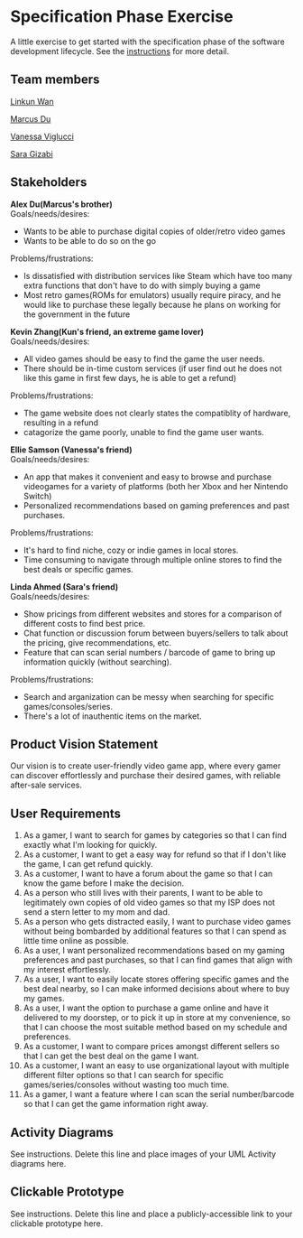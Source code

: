 # Specification Phase Exercise

A little exercise to get started with the specification phase of the software development lifecycle. See the [instructions](instructions.md) for more detail.

## Team members

[Linkun Wan](https://github.com/KKun117)

[Marcus Du](https://github.com/Quadram13)

[Vanessa Viglucci](https://github.com/VanessaViglucci)

[Sara Gizabi](https://github.com/saragizabi)

## Stakeholders

**Alex Du(Marcus's brother)**<br>
Goals/needs/desires:
- Wants to be able to purchase digital copies of older/retro video games
- Wants to be able to do so on the go

Problems/frustrations:
- Is dissatisfied with distribution services like Steam which have too many extra functions that don't have to do with simply buying a game
- Most retro games(ROMs for emulators) usually require piracy, and he would like to purchase these legally because he plans on working for the government in the future

**Kevin Zhang(Kun's friend, an extreme game lover)**<br>
Goals/needs/desires:
- All video games should be easy to find the game the user needs.
- There should be in-time custom services (if user find out he does not like this game in first few days, he is able to get a refund)

Problems/frustrations:
- The game website does not clearly states the compatiblity of hardware, resulting in a refund
- catagorize the game poorly, unable to find the game user wants.

**Ellie Samson (Vanessa's friend)**<br>
Goals/needs/desires: 
-	An app that makes it convenient and easy to browse and purchase videogames for a variety of platforms (both her Xbox and her Nintendo Switch) 
-	Personalized recommendations based on gaming preferences and past purchases. 
            
Problems/frustrations: 
-	It's hard to find niche, cozy or indie games in local stores. 
-	Time consuming to navigate through multiple online stores to find the best deals or specific games. 

**Linda Ahmed (Sara's friend)**<br>
Goals/needs/desires: 
-	Show pricings from different websites and stores for a comparison of different costs to find best price.
-	Chat function or discussion forum between buyers/sellers to talk about the pricing, give recommendations, etc.
-	Feature that can scan serial numbers / barcode of game to bring up information quickly (without searching). 
            
Problems/frustrations: 
-	Search and arganization can be messy when searching for specific games/consoles/series.
-	There's a lot of inauthentic items on the market.  


## Product Vision Statement
Our vision is to create user-friendly video game app, where every gamer can discover effortlessly and purchase their desired games, with reliable after-sale services.

## User Requirements
1. As a gamer, I want to search for games by categories so that I can find exactly what I'm looking for quickly.
2. As a customer, I want to get a easy way for refund so that if I don't like the game, I can get refund quickly.
3. As a customer, I want to have a forum about the game so that I can know the game before I make the decision.
4. As a person who still lives with their parents, I want to be able to legitimately own copies of old video games so that my ISP does not send a stern letter to my mom and dad.
5. As a person who gets distracted easily, I want to purchase video games without being bombarded by additional features so that I can spend as little time online as possible.
6.	As a user, I want personalized recommendations based on my gaming preferences and past purchases, so that I can find games that align with my interest effortlessly. 
7.	As a user, I want to easily locate stores offering specific games and the best deal nearby, so I can make informed decisions about where to buy my games. 
8.	As a user, I want the option to purchase a game online and have it delivered to my doorstep, or to pick it up in store at my convenience, so that I can choose the most suitable method based on my schedule and preferences.
9.	As a customer, I want to compare prices amongst different sellers so that I can get the best deal on the game I want.
10.	As a customer, I want an easy to use organizational layout with multiple different filter options so that I can search for specific games/series/consoles without wasting too much time.
11.	As a gamer, I want a feature where I can scan the serial number/barcode so that I can get the game information right away.



## Activity Diagrams

See instructions. Delete this line and place images of your UML Activity diagrams here.

## Clickable Prototype

See instructions. Delete this line and place a publicly-accessible link to your clickable prototype here.

